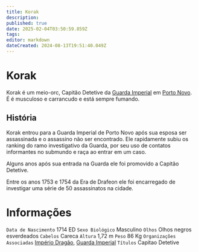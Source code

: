```yaml
---
title: Korak
description: 
published: true
date: 2025-02-04T03:50:59.859Z
tags: 
editor: markdown
dateCreated: 2024-08-13T19:51:40.049Z
---
```


# Korak
Korak é um meio-orc, Capitão Detetive da [Guarda Imperial](/faccoes/nacoes/guarda-imperial) em [Porto Novo](/lugares/plano-material/drafeon/sudeste-de-drafeon/porto-novo). É é musculoso e carrancudo e está sempre fumando.

## História
Korak entrou para a Guarda Imperial de Porto Novo após sua esposa ser assassinada e o assassino não ser encontrado. Ele rapidamente subiu os ranking do ramo investigativo da Guarda, por seu uso de contatos informantes no submundo e raça ao entrar em um caso.

Alguns anos após sua entrada na Guarda ele foi promovido a Capitão Detetive.

Entre os anos 1753 e 1754 da Era de Drafeon ele foi encarregado de investigar uma série de 50 assassinatos na cidade.

# Informações
`Data de Nascimento` 1714 ED
`Sexo Biológico` Masculino
`Olhos` Olhos negros esverdeados
`Cabelos` Careca
`Altura` 1,72 m
`Peso` 86 Kg
`Organizações Associadas` [Império Dragão](/faccoes/nacoes/imperio-dragao#imperio-dragao), [Guarda Imperial](/faccoes/nacoes/guarda-imperial)
`Títulos` Capitao Detetive